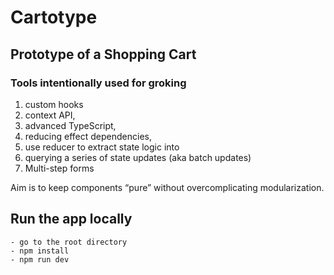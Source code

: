 # Cartotype
## Prototype of a Shopping Cart


### Tools intentionally used for groking
1.	custom hooks
2.	context API, 
3.	advanced TypeScript, 
4.	reducing effect dependencies, 
5.	use reducer to extract state logic into
6.	querying a series of state updates (aka batch updates)
7. Multi-step forms

Aim is to keep components “pure” without overcomplicating modularization.


## Run the app locally
    - go to the root directory
    - npm install
    - npm run dev